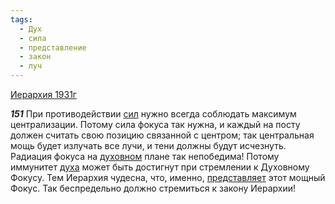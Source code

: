 ```yaml
---
tags:
  - Дух
  - сила
  - представление
  - закон
  - луч
---
```


[Иерархия 1931г](https://127.0.0.1:4002/agni/1931)

___151___
При противодействии [сил](../../../tags/#сила) нужно всегда соблюдать максимум централизации. Потому сила фокуса так нужна, и каждый на посту должен считать свою позицию связанной с центром; так центральная мощь будет излучать все лучи, и тени должны будут исчезнуть. Радиация фокуса на [духовном](../../../tags/#Дух) плане так непобедима! Потому иммунитет [духа](../../../tags/#Дух) может быть достигнут при стремлении к Духовному Фокусу. Тем Иерархия чудесна, что, именно, [представляет](../../../tags/#представление) этот мощный Фокус. Так беспредельно должно стремиться к закону Иерархии!   

